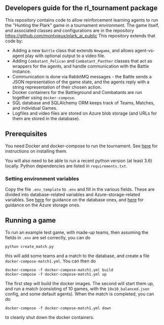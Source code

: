 ## Developers guide for the rl_tournament package

This repository contains code to allow reinforcement learning agents to run the "Hunting the Plark" game in a tournament environment.
The game itself, and associated classes and configurations are in the repository
https://github.com/montvieux/plark_ai_public
This repository extends that code by:
* Adding a new `Battle` class that extends `Newgame`, and allows agent-vs-agent play with optional output to a video file.
* Adding `Combatant_Pelican` and `Combatant_Panther` classes that act as wrappers for the agents, and handle communication with the Battle instance.
* Communication is done via RabbitMQ messages - the Battle sends a JSON representation of the game state, and the agents reply with a string representation of their chosen action.
* Docker containers for the Battleground and Combatants are run together using `docker-compose`.
* SQL database and SQLAlchemy ORM keeps track of Teams, Matches, and individual Games.
* Logfiles and video files are stored on Azure blob storage (and URLs for them are stored in the database).


## Prerequisites

You need Docker and docker-compose to run the tournament.  See [here](https://docs.docker.com/engine/install/) for instructions on installing them.

You will also need to be able to run a recent python version (at least 3.6) locally.  Python dependencies are listed in `requirements.txt`.

### Setting environment variables

Copy the file `.env_template` to `.env` and fill in the various fields.  These are divided into database-related variables and Azure-storage-related variables.  See [here](database.md) for guidance on the database ones, and [here](azure-storage.md) for guidance on the Azure storage ones.

## Running a game

To run an example test game, with made-up teams, then assuming the fields in `.env` are set correctly, you can do
```
python create_match.py
```
this will add some teams and a match to the database, and create a file `docker-compose-match1.yml`.
You can then do
```
docker-compose -f docker-compose-match1.yml build
docker-compose -f docker-compose-match1.yml up
```
The first step will build the docker images.   The second will start them up, and run a match (consisting of 10 games, with the `10x10_balanced.json` config, and some default agents).
When the match is completed, you can do
```
docker-compose -f docker-compose-match1.yml down
```
to cleanly shut down the docker containers.
